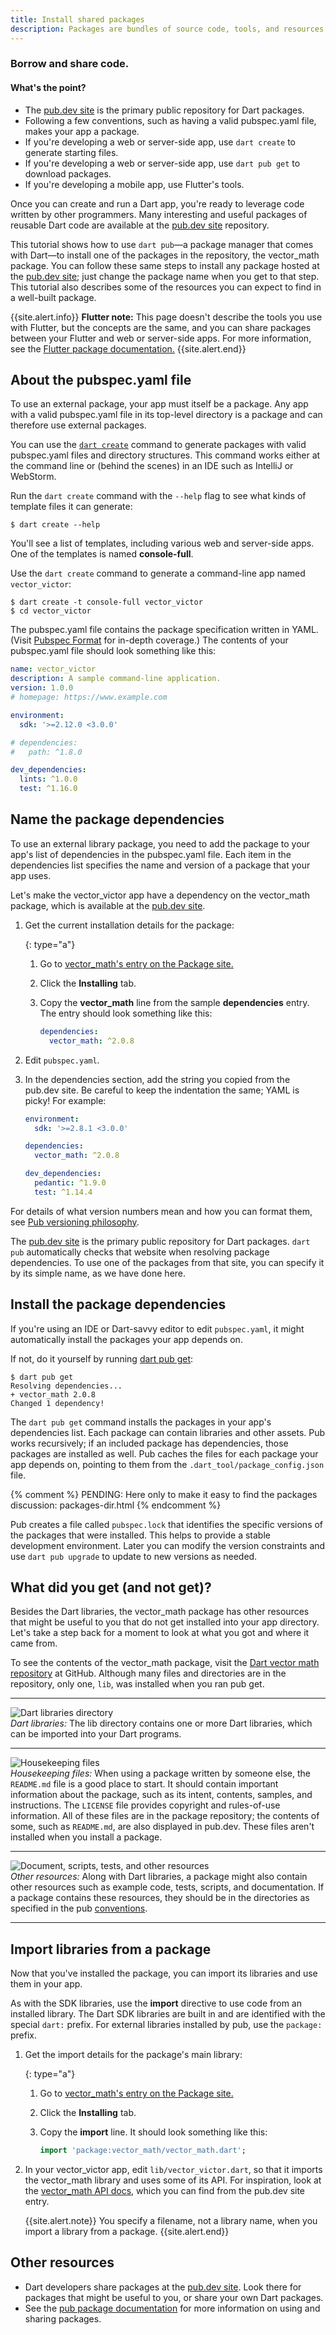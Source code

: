 ```yaml
---
title: Install shared packages
description: Packages are bundles of source code, tools, and resources that help you to organize and share code
---
```


### Borrow and share code.

<div class="mini-toc" markdown="1">
  <h4>What's the point?</h4>

  * The [pub.dev site]({{site.pub}}) is the primary public repository for Dart
    packages.
  * Following a few conventions, such as having a valid pubspec.yaml file,
    makes your app a package.
  * If you're developing a web or server-side app,
    use `dart create` to generate starting files.
  * If you're developing a web or server-side app,
    use `dart pub get` to download packages.
  * If you're developing a mobile app, use Flutter's tools.
</div>

Once you can create and run a Dart app,
you're ready to leverage code written by other programmers.
Many interesting and useful packages of reusable Dart code
are available at the [pub.dev site]({{site.pub}}) repository.

This tutorial shows how to use `dart pub`&mdash;a package manager
that comes with Dart&mdash;to
install one of the packages in the repository,
the vector_math package.
You can follow these same steps to install any package hosted at
the [pub.dev site]({{site.pub}});
just change the package name when you get to that step.
This tutorial also describes some of the resources you can expect to find
in a well-built package.

{{site.alert.info}}
  **Flutter note:**
  This page doesn't describe the tools you use with Flutter, but the
  concepts are the same, and you can share packages between
  your Flutter and web or server-side apps.
  For more information, see the
  [Flutter package documentation.]({{site.flutter-docs}}/development/packages-and-plugins/using-packages)
{{site.alert.end}}


## About the pubspec.yaml file

To use an external package,
your app must itself be a package.
Any app with a valid pubspec.yaml file in its top-level directory
is a package and can therefore use external packages.

You can use the [`dart create`](/tools/dart-create) command to generate packages
with valid pubspec.yaml files and directory structures.
This command works either at the command line or (behind the scenes) in an IDE
such as IntelliJ or WebStorm.


Run the `dart create` command with the `--help` flag
to see what kinds of template files it can generate:

```terminal
$ dart create --help
```

You'll see a list of templates, including various web and server-side apps.
One of the templates is named **console-full**.

Use the `dart create` command to
generate a command-line app named `vector_victor`:

```terminal
$ dart create -t console-full vector_victor 
$ cd vector_victor
```

The pubspec.yaml file contains the package specification written in YAML.
(Visit <a href="/tools/pub/pubspec">Pubspec Format</a>
for in-depth coverage.)
The contents of your pubspec.yaml file should look something like this:

```yaml
name: vector_victor
description: A sample command-line application.
version: 1.0.0
# homepage: https://www.example.com

environment:
  sdk: '>=2.12.0 <3.0.0'

# dependencies:
#   path: ^1.8.0

dev_dependencies:
  lints: ^1.0.0
  test: ^1.16.0
```

## Name the package dependencies

To use an external library package,
you need to add the package to your
app's list of dependencies
in the pubspec.yaml file.
Each item in the dependencies list
specifies the name and version
of a package that your app uses.

Let's make the vector_victor app have a dependency
on the vector_math package,
which is available at the [pub.dev site]({{site.pub}}).

 1. Get the current installation details for the package:

    {: type="a"}
     1. Go to [vector_math's entry on the Package
        site.]({{site.pub-pkg}}/vector_math)
     2. Click the **Installing** tab.
     3. Copy the **vector_math** line from the sample **dependencies** entry.
        The entry should look something like this:

        ```yaml
        dependencies:
          vector_math: ^2.0.8
        ```

 2. Edit `pubspec.yaml`.

 3. In the dependencies section, add the string you copied from the
    pub.dev site. Be careful to keep the indentation the same; YAML is
    picky! For example:

    ```yaml
    environment:
      sdk: '>=2.8.1 <3.0.0'

    dependencies:
      vector_math: ^2.0.8

    dev_dependencies:
      pedantic: ^1.9.0
      test: ^1.14.4
    ```

For details of what version numbers mean
and how you can format them,
see [Pub versioning philosophy](/tools/pub/versioning).

The [pub.dev site]({{site.pub}})
is the primary public repository for Dart packages.
`dart pub` automatically checks that
website when resolving package dependencies.
To use one of the packages from that site,
you can specify it by its simple name,
as we have done here.

## Install the package dependencies

If you're using an IDE or Dart-savvy editor to edit `pubspec.yaml`,
it might automatically install the packages your app depends on.

If not, do it yourself by running
[dart pub get](/tools/pub/cmd/pub-get):

```terminal
$ dart pub get
Resolving dependencies...
+ vector_math 2.0.8
Changed 1 dependency!
```

The `dart pub get` command installs the
packages in your app's dependencies list.
Each package can contain libraries and other assets.
Pub works recursively;
if an included package has dependencies, those packages are installed as well.
Pub caches the files for each package your app depends on,
pointing to them from the `.dart_tool/package_config.json` file.

{% comment %}
PENDING: Here only to make it easy to find the packages discussion: packages-dir.html
{% endcomment %}

Pub creates a file called `pubspec.lock`
that identifies the specific versions of the packages that were installed.
This helps to provide a stable development environment.
Later you can modify the version constraints and use `dart pub upgrade`
to update to new versions as needed.

## What did you get (and not get)?

Besides the Dart libraries,
the vector_math package has other resources that might be useful to you
that do not get installed into your app directory.
Let's take a step back for a moment to look at what
you got and where it came from.

To see the contents of the vector_math package,
visit the
<a href="https://github.com/johnmccutchan/vector_math"
target="_blank" rel="noopener">Dart vector math repository</a>
at GitHub.
Although many files and directories are in the repository,
only one, `lib`, was installed when you ran pub get.

<div>
  <hr>
  <div class="row">
    <div class="col-lg-3">
    <img class="scale-img-max" src="/tutorials/images/libraries-folder.png"
         alt="Dart libraries directory"/>
    </div>
    <div class="col-lg-7">
      <em>Dart libraries:</em>
      The lib directory contains one or more Dart libraries,
      which can be imported into your Dart programs.
    </div>
  </div>
  <hr>
  <div class="row">
    <div class="col-lg-3">
    <img class="scale-img-max" src="/tutorials/images/housekeeping-files.png"
         alt="Housekeeping files"/>
    </div>
    <div class="col-lg-7">
      <em>Housekeeping files:</em>
      When using a package written by someone else,
      the <code>README.md</code> file is a good place to start.
      It should contain important information about the package,
      such as its intent, contents, samples, and instructions.
      The <code>LICENSE</code> file provides
      copyright and rules-of-use information.
      All of these files are in the package repository;
      the contents of some,
      such as <code>README.md</code>,
      are also displayed in pub.dev.
      These files aren't installed when you install a package.
    </div>
  </div>
  <hr>
  <div class="row">
    <div class="col-lg-3">
    <img class="scale-img-max" src="/tutorials/images/other-folders.png"
         alt="Document, scripts, tests, and other resources"/>
    </div>
    <div class="col-lg-7">
      <em>Other resources:</em>
      Along with Dart libraries,
      a package might also contain other resources
      such as example code, tests, scripts, and documentation.
      If a package contains these resources,
      they should be in the directories as specified in the pub
<a href="/tools/pub/package-layout">conventions</a>.
    </div>
  </div>
  <hr>
</div>

## Import libraries from a package

Now that you've installed the package,
you can import its libraries and use them in your app.

As with the SDK libraries,
use the **import** directive to use code from an installed library.
The Dart SDK libraries are built in and
are identified with the special `dart:` prefix.
For external libraries installed by pub,
use the `package:` prefix.

1. Get the import details for the package's main library:

   {: type="a"}
   1. Go to [vector_math's entry on the Package
      site.]({{site.pub-pkg}}/vector_math)
   2. Click the **Installing** tab.
   3. Copy the **import** line. It should look something like this:

      ```dart
      import 'package:vector_math/vector_math.dart';
      ```

2. In your vector_victor app, edit `lib/vector_victor.dart`,
   so that it imports the vector_math library and uses some of its API.
   For inspiration, look at the
   [vector_math API
   docs]({{site.pub-api}}/vector_math/latest),
   which you can find from the pub.dev site entry.

   {{site.alert.note}}
     You specify a filename, not a library name,
     when you import a library from a package.
   {{site.alert.end}}


## Other resources

* Dart developers share packages at the [pub.dev site]({{site.pub}}).
  Look there for packages that might be useful to you,
  or share your own Dart packages.
* See the [pub package documentation](/guides/packages)
  for more information on using and sharing packages.

